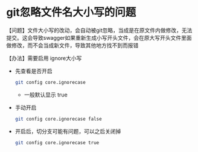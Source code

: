 # git忽略文件名大小写的问题

【问题】文件大小写的改动，会自动被git忽略，当成是在原文件内做修改，无法提交。这会导致swagger如果重新生成小写开头文件，会在原大写开头文件里面做修改，而不会当成新文件，导致其他地方找不到而报错

【办法】需要启用 ignore大小写

- 先查看是否开启
    ```bash
    git config core.ignorecase
    ```
    - 一般默认显示 true

- 手动开启

    ```bash
    git config core.ignorecase false
    ```

- 开启后，切分支可能有问题，可以之后关闭掉

    ```bash
    git config core.ignorecase true
    ```



